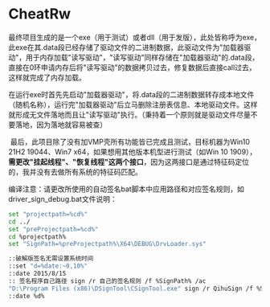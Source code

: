 # CheatRw

​	最终项目生成的是一个exe（用于测试）或者dll（用于发版），此处皆称呼为exe，此exe在其.data段已经存储了驱动文件的二进制数据，此驱动文件为"加载器驱动"，用于内存加载"读写驱动"，"读写驱动"同样存储在"加载器驱动"的.data段，直接在0环申请内存后将"读写驱动"的数据拷贝过去，修复数据后直接call过去，这样就完成了内存加载。

​	在运行exe时首先先启动"加载器驱动"，将.data段的二进制数据转存成本地文件（随机名称），运行完"加载器驱动"后立马删除注册表信息、本地驱动文件。这样就形成无文件落地而且让"读写驱动"执行。（秉持着一个原则就是驱动文件尽量不要落地，因为落地就容易被查）

​	最后，此项目除了没有加VMP壳所有功能皆已完成且测试，目标机器为Win10 21H2 19044、Win7 x64，如果想用其他版本机型进行测试（如Win 10 1909），**需更改"挂起线程"、"恢复线程"这两个接口**，因为这两接口是通过特征码定位的，我并没有去做所有系统的特征码匹配。

编译注意：请更改所使用的自动签名bat脚本中应用路径和对应签名规则，如driver_sign_debug.bat文件说明：

```bash
set "projectpath=%cd%"
cd ../
set "preProjectpath=%cd%"
cd %projectpath%
set "SignPath=%preProjectpath%\X64\DEBUG\DrvLoader.sys"

::破解版签名无需设置系统时间
::set "d=%date:~0,10%"
::date 2015/8/15
:: 签名程序自己路径 sign /r 自己的签名规则 /f %SignPath% /ac
"D:\Program Files (x86)\DSignTool\CSignTool.exe" sign /r QihuSign /f %SignPath% /ac
::date %d%
```

